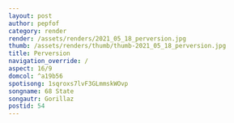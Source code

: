 ```yaml
---
layout: post
author: pepfof
category: render
render: /assets/renders/2021_05_18_perversion.jpg
thumb: /assets/renders/thumb/thumb-2021_05_18_perversion.jpg
title: Perversion
navigation_override: /
aspect: 16/9
domcol: ^a19b56
spotisong: 1sqroxs7lvF3GLmmskWOvp
songname: 68 State
songautr: Gorillaz
postid: 54
---
```


<!--USER BEGIN 1-->

<!--USER END 1-->

<!--more-->
<!--USER BEGIN 2-->

<!--USER END 2-->

